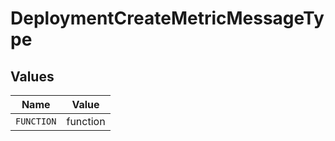 # DeploymentCreateMetricMessageType


## Values

| Name       | Value      |
| ---------- | ---------- |
| `FUNCTION` | function   |